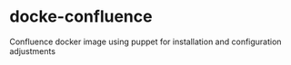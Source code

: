 # docke-confluence
Confluence docker image using puppet for installation and configuration adjustments
